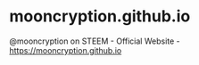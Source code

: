 # mooncryption.github.io
@mooncryption on STEEM - Official Website - https://mooncryption.github.io
